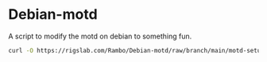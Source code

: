 # Debian-motd

A script to modify the motd on debian to something fun.

```bash
curl -O https://rigslab.com/Rambo/Debian-motd/raw/branch/main/motd-setup.sh && chmod +x motd-setup.sh && ./motd-setup.sh && rm motd-setup.sh
```